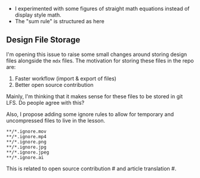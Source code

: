 - I experimented with some figures of straight math equations instead of display style math.
- The "sum rule" is structured as here

## Design File Storage

I'm opening this issue to raise some small changes around storing design files alongside the `mdx` files. The motivation for storing these files in the repo are:

1. Faster workflow (import & export of files)
2. Better open source contribution

Mainly, I'm thinking that it makes sense for these files to be stored in git LFS. Do people agree with this?

Also, I propose adding some ignore rules to allow for temporary and uncompressed files to live in the lesson.

```
**/*.ignore.mov
**/*.ignore.mp4
**/*.ignore.png
**/*.ignore.jpg
**/*.ignore.jpeg
**/*.ignore.ai
```

This is related to open source contribution # and article translation #.
